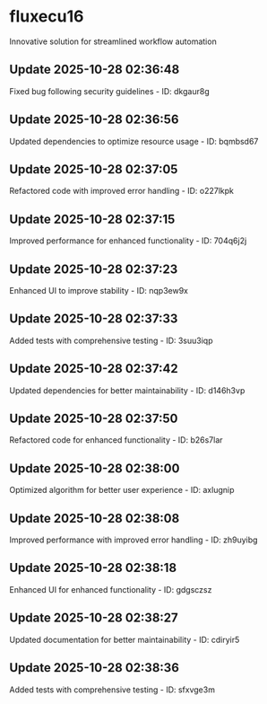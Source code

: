 # fluxecu16
Innovative solution for streamlined workflow automation

## Update 2025-10-28 02:36:48
Fixed bug following security guidelines - ID: dkgaur8g


## Update 2025-10-28 02:36:56
Updated dependencies to optimize resource usage - ID: bqmbsd67


## Update 2025-10-28 02:37:05
Refactored code with improved error handling - ID: o227lkpk


## Update 2025-10-28 02:37:15
Improved performance for enhanced functionality - ID: 704q6j2j


## Update 2025-10-28 02:37:23
Enhanced UI to improve stability - ID: nqp3ew9x


## Update 2025-10-28 02:37:33
Added tests with comprehensive testing - ID: 3suu3iqp


## Update 2025-10-28 02:37:42
Updated dependencies for better maintainability - ID: d146h3vp


## Update 2025-10-28 02:37:50
Refactored code for enhanced functionality - ID: b26s7lar


## Update 2025-10-28 02:38:00
Optimized algorithm for better user experience - ID: axlugnip


## Update 2025-10-28 02:38:08
Improved performance with improved error handling - ID: zh9uyibg


## Update 2025-10-28 02:38:18
Enhanced UI for enhanced functionality - ID: gdgsczsz


## Update 2025-10-28 02:38:27
Updated documentation for better maintainability - ID: cdiryir5


## Update 2025-10-28 02:38:36
Added tests with comprehensive testing - ID: sfxvge3m

